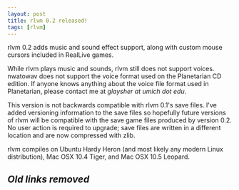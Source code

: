 ```yaml
---
layout: post
title: rlvm 0.2 released!
tags: [rlvm]
---
```


rlvm 0.2 adds music and sound effect support, along with custom mouse cursors included in RealLive games.

While rlvm plays music and sounds, rlvm still does not support voices. nwatowav does not support the voice format used on the Planetarian CD edition. If anyone knows anything about the voice file format used in Planetarian, please contact me at <em>glaysher at umich dot edu</em>.

This version is not backwards compatible with rlvm 0.1's save files. I've added versioning information to the save files so hopefully future versions of rlvm will be compatible with the save game files produced by version 0.2. No user action is required to upgrade; save files are written in a different location and are now compressed with zlib.

rlvm compiles on Ubuntu Hardy Heron (and most likely any modern Linux distribution), Mac OSX 10.4 Tiger, and Mac OSX 10.5 Leopard.

<h2><em>Old links removed</em></h2>
